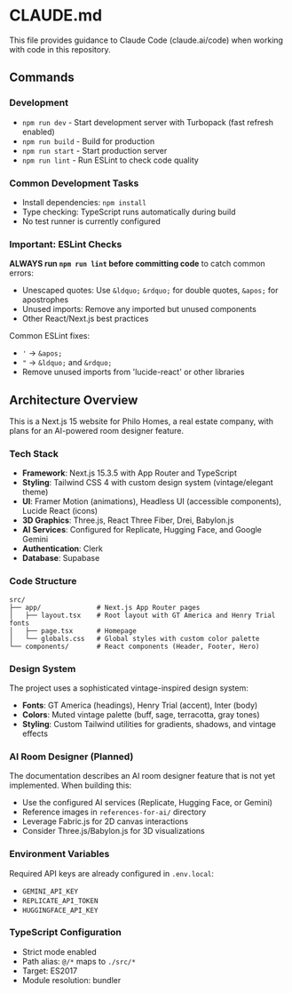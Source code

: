 # CLAUDE.md

This file provides guidance to Claude Code (claude.ai/code) when working with code in this repository.

## Commands

### Development
- `npm run dev` - Start development server with Turbopack (fast refresh enabled)
- `npm run build` - Build for production
- `npm run start` - Start production server
- `npm run lint` - Run ESLint to check code quality

### Common Development Tasks
- Install dependencies: `npm install`
- Type checking: TypeScript runs automatically during build
- No test runner is currently configured

### Important: ESLint Checks
**ALWAYS run `npm run lint` before committing code** to catch common errors:
- Unescaped quotes: Use `&ldquo;` `&rdquo;` for double quotes, `&apos;` for apostrophes
- Unused imports: Remove any imported but unused components
- Other React/Next.js best practices

Common ESLint fixes:
- `'` → `&apos;`
- `"` → `&ldquo;` and `&rdquo;`
- Remove unused imports from 'lucide-react' or other libraries

## Architecture Overview

This is a Next.js 15 website for Philo Homes, a real estate company, with plans for an AI-powered room designer feature.

### Tech Stack
- **Framework**: Next.js 15.3.5 with App Router and TypeScript
- **Styling**: Tailwind CSS 4 with custom design system (vintage/elegant theme)
- **UI**: Framer Motion (animations), Headless UI (accessible components), Lucide React (icons)
- **3D Graphics**: Three.js, React Three Fiber, Drei, Babylon.js
- **AI Services**: Configured for Replicate, Hugging Face, and Google Gemini
- **Authentication**: Clerk
- **Database**: Supabase

### Code Structure
```
src/
├── app/              # Next.js App Router pages
│   ├── layout.tsx    # Root layout with GT America and Henry Trial fonts
│   ├── page.tsx      # Homepage
│   └── globals.css   # Global styles with custom color palette
└── components/       # React components (Header, Footer, Hero)
```

### Design System
The project uses a sophisticated vintage-inspired design system:
- **Fonts**: GT America (headings), Henry Trial (accent), Inter (body)
- **Colors**: Muted vintage palette (buff, sage, terracotta, gray tones)
- **Styling**: Custom Tailwind utilities for gradients, shadows, and vintage effects

### AI Room Designer (Planned)
The documentation describes an AI room designer feature that is not yet implemented. When building this:
- Use the configured AI services (Replicate, Hugging Face, or Gemini)
- Reference images in `references-for-ai/` directory
- Leverage Fabric.js for 2D canvas interactions
- Consider Three.js/Babylon.js for 3D visualizations

### Environment Variables
Required API keys are already configured in `.env.local`:
- `GEMINI_API_KEY`
- `REPLICATE_API_TOKEN`
- `HUGGINGFACE_API_KEY`

### TypeScript Configuration
- Strict mode enabled
- Path alias: `@/*` maps to `./src/*`
- Target: ES2017
- Module resolution: bundler